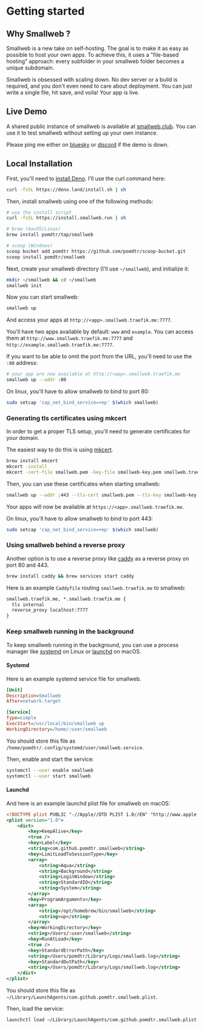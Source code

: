 # Getting started

## Why Smallweb ?

Smallweb is a new take on self-hosting. The goal is to make it as easy as possible to host your own apps. To achieve this, it uses a "file-based hosting" approach: every subfolder in your smallweb folder becomes a unique subdomain.

Smallweb is obsessed with scaling down. No dev server or a build is required, and you don't even need to care about deployment. You can just write a single file, hit save, and voila! Your app is live.

## Live Demo

A shared public instance of smallweb is available at [smallweb.club](https://smallweb.club). You can use it to test smallweb without setting up your own instance.

Please ping me either on [bluesky](https://bsky.app/profile/pomdtr.me) or [discord](https://discord.gg/BsgQK42qZe) if the demo is down.

## Local Installation

First, you'll need to [install Deno](https://docs.deno.com/runtime/getting_started/installation/). I'll use the curl command here:

```sh
curl -fsSL https://deno.land/install.sh | sh
```

Then, install smallweb using one of the following methods:

```sh
# use the install script
curl -fsSL https://install.smallweb.run | sh

# brew (macOS/Linux)
brew install pomdtr/tap/smallweb

# scoop (Windows)
scoop bucket add pomdtr https://github.com/pomdtr/scoop-bucket.git
scoop install pomdtr/smallweb
```

Next, create your smallweb directory (I'll use `~/smallweb`), and initialize it:

```sh
mkdir ~/smallweb && cd ~/smallweb
smallweb init
```

Now you can start smallweb:

```sh
smallweb up
```

And access your apps at `http://<app>.smallweb.traefik.me:7777`.

You'll have two apps available by default: `www` and `example`. You can access them at `http://www.smallweb.traefik.me:7777` and `http://example.smallweb.traefik.me:7777`.

If you want to be able to omit the port from the URL, you'll need to use the `:80` address:

```sh
# your app are now available at http://<app>.smallweb.traefik.me
smallweb up --addr :80
```

On linux, you'll have to allow smallweb to bind to port 80:

```sh
sudo setcap 'cap_net_bind_service=+ep' $(which smallweb)
```

### Generating tls certificates using mkcert

In order to get a proper TLS setup, you'll need to generate certificates for your domain.

The easiest way to do this is using [mkcert](https://github.com/FiloSottile/mkcert).

```sh
brew install mkcert
mkcert -install
mkcert -cert-file smallweb.pem -key-file smallweb-key.pem smallweb.traefik.me "*.smallweb.traefik.me"
```

Then, you can use these certificates when starting smallweb:

```sh
smallweb up --addr :443 --tls-cert smallweb.pem --tls-key smallweb-key.pem
```

Your apps will now be available at `https://<app>.smallweb.traefik.me`.

On linux, you'll have to allow smallweb to bind to port 443:

```sh
sudo setcap 'cap_net_bind_service=+ep' $(which smallweb)
```

### Using smallweb behind a reverse proxy

Another option is to use a reverse proxy like [caddy](https://caddyserver.com) as a reverse proxy on port 80 and 443.

```sh
brew install caddy && brew services start caddy
```

Here is an example `Caddyfile` routing `smallweb.traefik.me` to smallweb:

```txt
smallweb.traefik.me, *.smallweb.traefik.me {
  tls internal
  reverse_proxy localhost:7777
}
```

### Keep smallweb running in the background

To keep smallweb running in the background, you can use a process manager like [systemd](https://www.freedesktop.org/wiki/Software/systemd/) on Linux or [launchd](https://launchd.info/) on macOS.

#### Systemd

Here is an example systemd service file for smallweb.

```ini
[Unit]
Description=Smallweb
After=network.target

[Service]
Type=simple
ExecStart=/usr/local/bin/smallweb up
WorkingDirectory=/home/:user/smallweb
```

You should store this file as `/home/pomdtr/.config/systemd/user/smallweb.service`.

Then, enable and start the service:

```sh
systemctl --user enable smallweb
systemctl --user start smallweb
```

#### Launchd

And here is an example launchd plist file for smallweb on macOS:

```xml
<!DOCTYPE plist PUBLIC "-//Apple//DTD PLIST 1.0//EN" "http://www.apple.com/DTDs/PropertyList-1.0.dtd">
<plist version="1.0">
    <dict>
        <key>KeepAlive</key>
        <true />
        <key>Label</key>
        <string>com.github.pomdtr.smallweb</string>
        <key>LimitLoadToSessionType</key>
        <array>
            <string>Aqua</string>
            <string>Background</string>
            <string>LoginWindow</string>
            <string>StandardIO</string>
            <string>System</string>
        </array>
        <key>ProgramArguments</key>
        <array>
            <string>/opt/homebrew/bin/smallweb</string>
            <string>up</string>
        </array>
        <key>WorkingDirectory</key>
        <string>/Users/:user/smallweb</string>
        <key>RunAtLoad</key>
        <true />
        <key>StandardErrorPath</key>
        <string>/Users/pomdtr/Library/Logs/smallweb.log</string>
        <key>StandardOutPath</key>
        <string>/Users/pomdtr/Library/Logs/smallweb.log</string>
    </dict>
</plist>
```

You should store this file as `~/Library/LaunchAgents/com.github.pomdtr.smallweb.plist`.

Then, load the service:

```sh
launchctl load ~/Library/LaunchAgents/com.github.pomdtr.smallweb.plist
```
